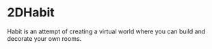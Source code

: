 # 2DHabit
Habit is an attempt of creating a virtual world where you can build and decorate your own rooms.
